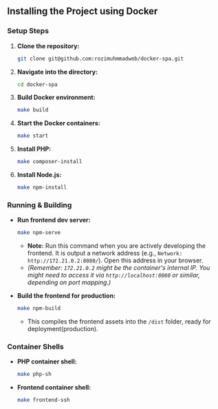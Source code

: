 ## Installing the Project using Docker

### Setup Steps

1.  **Clone the repository:**
    ```bash
    git clone git@github.com:rozimuhmmadweb/docker-spa.git
    ```

2.  **Navigate into the directory:**
    ```bash
    cd docker-spa
    ```

3.  **Build Docker environment:**
    ```bash
    make build
    ```

4.  **Start the Docker containers:**
    ```bash
    make start
    ```

5.  **Install PHP:**
    ```bash
    make composer-install
    ```

6.  **Install Node.js:**
    ```bash
    make npm-install
    ```

### Running & Building

* **Run frontend dev server:**
    ```bash
    make npm-serve
    ```
    * **Note:** Run this command when you are actively developing the frontend. It is output a network address (e.g., `Network: http://172.21.0.2:8080/`). Open this address in your browser.
    * *(Remember: `172.21.0.2` might be the container's internal IP. You might need to access it via `http://localhost:8080` or similar, depending on port mapping.)*

* **Build the frontend for production:**
    ```bash
    make npm-build
    ```
    * This compiles the frontend assets into the `/dist` folder, ready for deployment(production).

### Container Shells

* **PHP container shell:**
    ```bash
    make php-sh
    ```

* **Frontend container shell:**
    ```bash
    make frontend-ssh 
    ```